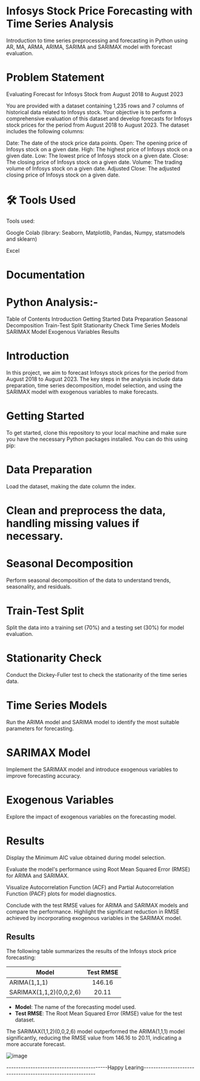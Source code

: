 # Infosys Stock Price Forecasting with Time Series Analysis
Introduction to time series preprocessing and forecasting in Python using AR, MA, ARMA, ARIMA, SARIMA and SARIMAX model with forecast evaluation.

# Problem Statement
Evaluating Forecast for Infosys Stock from August 2018 to August 2023

You are provided with a dataset containing 1,235 rows and 7 columns of historical data related to Infosys stock. Your objective is to perform a comprehensive evaluation of this dataset and develop forecasts for Infosys stock prices for the period from August 2018 to August 2023. The dataset includes the following columns:

Date: The date of the stock price data points.
Open: The opening price of Infosys stock on a given date.
High: The highest price of Infosys stock on a given date.
Low: The lowest price of Infosys stock on a given date.
Close: The closing price of Infosys stock on a given date.
Volume: The trading volume of Infosys stock on a given date.
Adjusted Close: The adjusted closing price of Infosys stock on a given date.

# 🛠 Tools Used
Tools used:

Google Colab (library: Seaborn, Matplotlib, Pandas, Numpy, statsmodels and sklearn)

Excel
# Documentation
# Python Analysis:-
Table of Contents
Introduction
Getting Started
Data Preparation
Seasonal Decomposition
Train-Test Split
Stationarity Check
Time Series Models
SARIMAX Model
Exogenous Variables
Results
# Introduction
In this project, we aim to forecast Infosys stock prices for the period from August 2018 to August 2023. The key steps in the analysis include data preparation, time series decomposition, model selection, and using the SARIMAX model with exogenous variables to make forecasts.

# Getting Started
To get started, clone this repository to your local machine and make sure you have the necessary Python packages installed. You can do this using pip:

# Data Preparation
Load the dataset, making the date column the index.

# Clean and preprocess the data, handling missing values if necessary.

# Seasonal Decomposition
Perform seasonal decomposition of the data to understand trends, seasonality, and residuals.

# Train-Test Split
Split the data into a training set (70%) and a testing set (30%) for model evaluation.

# Stationarity Check
Conduct the Dickey-Fuller test to check the stationarity of the time series data.

# Time Series Models
Run the ARIMA model and SARIMA model to identify the most suitable parameters for forecasting.

# SARIMAX Model
Implement the SARIMAX model and introduce exogenous variables to improve forecasting accuracy.

# Exogenous Variables
Explore the impact of exogenous variables on the forecasting model.

# Results
Display the Minimum AIC value obtained during model selection.

Evaluate the model's performance using Root Mean Squared Error (RMSE) for ARIMA and SARIMAX.

Visualize Autocorrelation Function (ACF) and Partial Autocorrelation Function (PACF) plots for model diagnostics.

Conclude with the test RMSE values for ARIMA and SARIMAX models and compare the performance. Highlight the significant reduction in RMSE achieved by incorporating exogenous variables in the SARIMAX model.

## Results

The following table summarizes the results of the Infosys stock price forecasting:

| Model                   | Test RMSE |
|------------------------ |:---------:|
| ARIMA(1,1,1)            | 146.16   |
| SARIMAX(1,1,2)(0,0,2,6) | 20.11 |

- **Model**: The name of the forecasting model used.
- **Test RMSE**: The Root Mean Squared Error (RMSE) value for the test dataset.

The SARIMAX(1,1,2)(0,0,2,6) model outperformed the ARIMA(1,1,1) model significantly, reducing the RMSE value from 146.16 to 20.11, indicating a more accurate forecast.

![image](https://github.com/YogenderS/Infosys-Stock-Time-Series-Analysis/assets/111232917/b224e08d-aa59-4699-acec-53048383ce7a)

------------------------------------------Happy Learing----------------------------------------------------------

